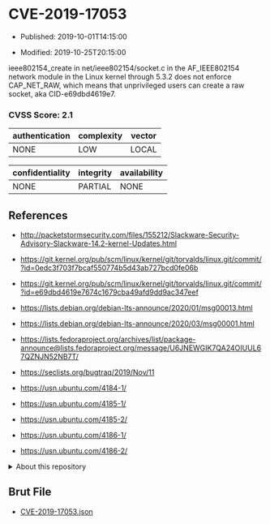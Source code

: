 # CVE-2019-17053

- Published: 2019-10-01T14:15:00

- Modified: 2019-10-25T20:15:00

ieee802154_create in net/ieee802154/socket.c in the AF_IEEE802154 network module in the Linux kernel through 5.3.2 does not enforce CAP_NET_RAW, which means that unprivileged users can create a raw socket, aka CID-e69dbd4619e7.

### CVSS Score: **2.1**

| authentication | complexity | vector |
| --- | --- | --- |
| NONE | LOW | LOCAL |

| confidentiality | integrity | availability |
| --- | --- | --- |
| NONE | PARTIAL | NONE |

## References

* http://packetstormsecurity.com/files/155212/Slackware-Security-Advisory-Slackware-14.2-kernel-Updates.html

* https://git.kernel.org/pub/scm/linux/kernel/git/torvalds/linux.git/commit/?id=0edc3f703f7bcaf550774b5d43ab727bcd0fe06b

* https://git.kernel.org/pub/scm/linux/kernel/git/torvalds/linux.git/commit/?id=e69dbd4619e7674c1679cba49afd9dd9ac347eef

* https://lists.debian.org/debian-lts-announce/2020/01/msg00013.html

* https://lists.debian.org/debian-lts-announce/2020/03/msg00001.html

* https://lists.fedoraproject.org/archives/list/package-announce@lists.fedoraproject.org/message/U6JNEWGIK7QA24OIUUL67QZNJN52NB7T/

* https://seclists.org/bugtraq/2019/Nov/11

* https://usn.ubuntu.com/4184-1/

* https://usn.ubuntu.com/4185-1/

* https://usn.ubuntu.com/4185-2/

* https://usn.ubuntu.com/4186-1/

* https://usn.ubuntu.com/4186-2/

<details>
<summary>About this repository</summary> 

  This repository is part of the project [Live Hack CVE](https://github.com/Live-Hack-CVE). Main website can be found [www.live-hack.org](https://www.live-hack.org) 
  
  Made by [Sn0wAlice](https://github.com/Sn0wAlice) for the people that care about security and need to have a feed of the latest CVEs. Hope you enjoy it, don't forget to star the repo and follow me on [Twitter](https://twitter.com/Sn0wAlice) and [Github](https://github.com/Sn0wAlice). And that is my [personnal website](https://www.alice-snow.me/)

  - [Home Page](https://github.com/Live-Hack-CVE)
  - [Framework](https://github.com/Live-Hack-CVE/cve-framework)
  - [CVE database](https://github.com/Live-Hack-CVE/full_database)
  - [Changelog](https://github.com/Live-Hack-CVE/Changelog)
</details>

## Brut File

* [CVE-2019-17053.json](https://raw.githubusercontent.com/Live-Hack-CVE/full_database/main/cves/2019/CVE-2019-17053.json)


